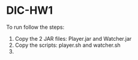 # DIC-HW1

To run follow the steps:
1. Copy the 2 JAR files: Player.jar and Watcher.jar
2. Copy the scripts: player.sh and watcher.sh
3. 
